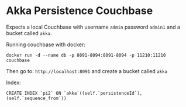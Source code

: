 # Akka Persistence Couchbase

Expects a local Couchbase with username `admin` password `admin1` and a 
bucket called `akka`.

Running couchbase with docker:

```
docker run -d --name db -p 8091-8094:8091-8094 -p 11210:11210 couchbase  
```

Then go to: `http://localhost:8091` and create a bucket called `akka`

Index:

```
CREATE INDEX `pi2` ON `akka`((self.`persistenceId`),(self.`sequence_from`))
```

